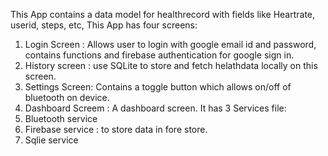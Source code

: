 This App contains a data model for healthrecord with fields like Heartrate, userid, steps, etc,
This App has four screens:
1. Login Screen : Allows user to login with google email id and password, contains functions and firebase authentication for google sign in.
2. History screen : use SQLite to store and fetch helathdata locally on this screen.
3. Settings Screen: Contains a toggle button which allows on/off of bluetooth on device.
4. Dashboard Screem : A dashboard screen.
It has 3 Services file:
1. Bluetooth service
2. Firebase service : to store data in fore store.
3. Sqlie service
